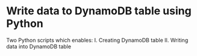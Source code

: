 # Write data to DynamoDB table using Python

Two Python scripts which enables:
I. Creating DynamoDB table
II. Writing data into DynamoDB table
